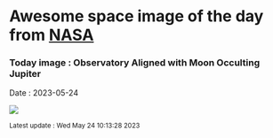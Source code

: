 
# Awesome space image of the day from [NASA](https://api.nasa.gov/)

### Today image : Observatory Aligned with Moon Occulting Jupiter
Date : 2023-05-24

![](https://apod.nasa.gov/apod/image/2305/MoonJupiter_Whitacre_960.jpg)

<small>Latest update : Wed May 24 10:13:28 2023</small>
        